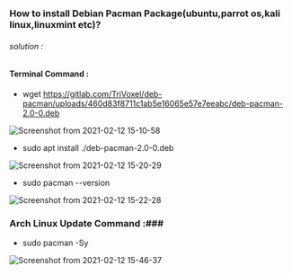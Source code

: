 

### How to install Debian Pacman Package(ubuntu,parrot os,kali linux,linuxmint etc)? ###


<h6>solution :</h6>


<h4>Terminal Command : </h4>



+ wget https://gitlab.com/TriVoxel/deb-pacman/uploads/460d83f8711c1ab5e16065e57e7eeabc/deb-pacman-2.0-0.deb

![Screenshot from 2021-02-12 15-10-58](https://user-images.githubusercontent.com/69615463/107754849-41929680-6d4c-11eb-82d6-db53ea50dd0d.png)


+ sudo apt install ./deb-pacman-2.0-0.deb

![Screenshot from 2021-02-12 15-20-29](https://user-images.githubusercontent.com/69615463/107754862-46574a80-6d4c-11eb-80e8-20ac9dd7343c.png)

+ sudo pacman --version

![Screenshot from 2021-02-12 15-22-28](https://user-images.githubusercontent.com/69615463/107754894-4eaf8580-6d4c-11eb-80db-9b6218ecce09.png)

### Arch Linux Update Command :###

+ sudo pacman -Sy

![Screenshot from 2021-02-12 15-46-37](https://user-images.githubusercontent.com/69615463/107754921-58d18400-6d4c-11eb-9424-237d9874148c.png)



